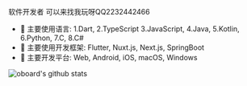 软件开发者
可以来找我玩呀QQ2232442466
- 🔭 主要使用语言: 1.Dart, 2.TypeScript 3.JavaScript, 4.Java, 5.Kotlin, 6.Python, 7.C, 8.C#
- 🔭 主要使用开发框架: Flutter, Nuxt.js, Next.js, SpringBoot
- 🔭 主要开发平台: Web, Android, iOS, macOS, Windows

![oboard's github stats](https://github-readme-stats.vercel.app/api?username=oboard&show_icons=true)
